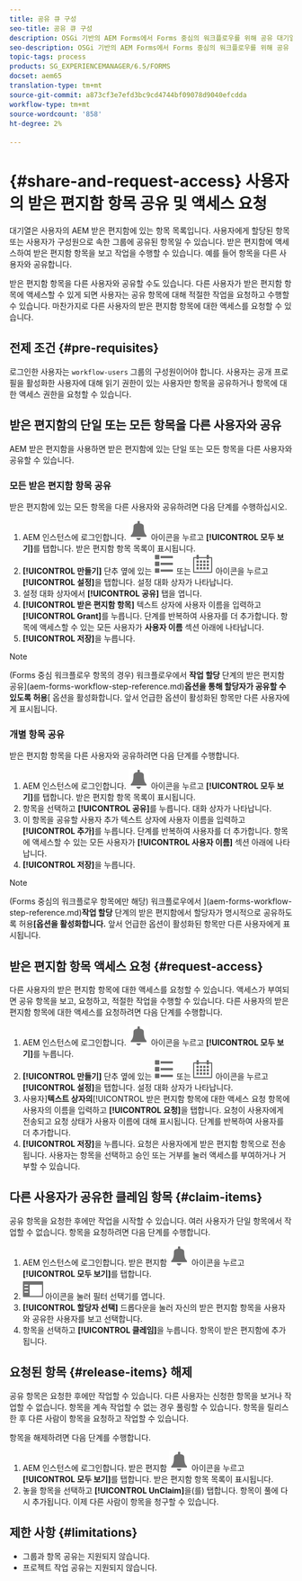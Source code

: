 ```yaml
---
title: 공유 큐 구성
seo-title: 공유 큐 구성
description: OSGi 기반의 AEM Forms에서 Forms 중심의 워크플로우를 위해 공유 대기열을 사용하는 방법을 살펴볼 수 있습니다.
seo-description: OSGi 기반의 AEM Forms에서 Forms 중심의 워크플로우를 위해 공유 대기열을 사용하는 방법을 살펴볼 수 있습니다.
topic-tags: process
products: SG_EXPERIENCEMANAGER/6.5/FORMS
docset: aem65
translation-type: tm+mt
source-git-commit: a873cf3e7efd3bc9cd4744bf09078d9040efcdda
workflow-type: tm+mt
source-wordcount: '858'
ht-degree: 2%

---
```



# {#share-and-request-access} 사용자의 받은 편지함 항목 공유 및 액세스 요청

대기열은 사용자의 AEM 받은 편지함에 있는 항목 목록입니다. 사용자에게 할당된 항목 또는 사용자가 구성원으로 속한 그룹에 공유된 항목일 수 있습니다. 받은 편지함에 액세스하여 받은 편지함 항목을 보고 작업을 수행할 수 있습니다. 예를 들어 항목을 다른 사용자와 공유합니다.

받은 편지함 항목을 다른 사용자와 공유할 수도 있습니다. 다른 사용자가 받은 편지함 항목에 액세스할 수 있게 되면 사용자는 공유 항목에 대해 적절한 작업을 요청하고 수행할 수 있습니다. 마찬가지로 다른 사용자의 받은 편지함 항목에 대한 액세스를 요청할 수 있습니다.

## 전제 조건 {#pre-requisites}

로그인한 사용자는 `workflow-users` 그룹의 구성원이어야 합니다. 사용자는 공개 프로필을 활성화한 사용자에 대해 읽기 권한이 있는 사용자만 항목을 공유하거나 항목에 대한 액세스 권한을 요청할 수 있습니다.

## 받은 편지함의 단일 또는 모든 항목을 다른 사용자와 공유

AEM 받은 편지함을 사용하면 받은 편지함에 있는 단일 또는 모든 항목을 다른 사용자와 공유할 수 있습니다.

### 모든 받은 편지함 항목 공유

받은 편지함에 있는 모든 항목을 다른 사용자와 공유하려면 다음 단계를 수행하십시오.

1. AEM 인스턴스에 로그인합니다. ![받은 편지함](assets/bell.svg) 아이콘을 누르고 **[!UICONTROL 모두 보기]**&#x200B;를 탭합니다. 받은 편지함 항목 목록이 표시됩니다.
1. **[!UICONTROL 만들기]** 단추 옆에 있는 ![보기 선택기](assets/viewlist.svg) 또는 ![보기 선택기](assets/calendar.svg) 아이콘을 누르고 **[!UICONTROL 설정]**&#x200B;을 탭합니다. 설정 대화 상자가 나타납니다.
1. 설정 대화 상자에서 **[!UICONTROL 공유]** 탭을 엽니다.
1. **[!UICONTROL 받은 편지함 항목]** 텍스트 상자에 사용자 이름을 입력하고 **[!UICONTROL Grant]**&#x200B;를 누릅니다. 단계를 반복하여 사용자를 더 추가합니다. 항목에 액세스할 수 있는 모든 사용자가 **사용자 이름** 섹션 아래에 나타납니다.
1. **[!UICONTROL 저장]**&#x200B;을 누릅니다.

>[!NOTE]
>
>(Forms 중심 워크플로우 항목의 경우) 워크플로우에서 **작업 할당** 단계의 받은 편지함 공유&#x200B;](aem-forms-workflow-step-reference.md)**옵션을 통해 할당자가 공유할 수 있도록 허용**[ 옵션을 활성화합니다. 앞서 언급한 옵션이 활성화된 항목만 다른 사용자에게 표시됩니다.

### 개별 항목 공유

받은 편지함 항목을 다른 사용자와 공유하려면 다음 단계를 수행합니다.

1. AEM 인스턴스에 로그인합니다. ![받은 편지함](assets/bell.svg) 아이콘을 누르고 **[!UICONTROL 모두 보기]**&#x200B;를 탭합니다. 받은 편지함 항목 목록이 표시됩니다.
1. 항목을 선택하고 **[!UICONTROL 공유]**&#x200B;를 누릅니다. 대화 상자가 나타납니다.
1. 이 항목을 공유할 사용자 추가 텍스트 상자에 사용자 이름을 입력하고 **[!UICONTROL 추가]**&#x200B;를 누릅니다. 단계를 반복하여 사용자를 더 추가합니다. 항목에 액세스할 수 있는 모든 사용자가 **[!UICONTROL 사용자 이름]** 섹션 아래에 나타납니다.
1. **[!UICONTROL 저장]**&#x200B;을 누릅니다.


>[!NOTE]
>
>(Forms 중심의 워크플로우 항목에만 해당) 워크플로우에서 ](aem-forms-workflow-step-reference.md)**작업 할당** 단계의 받은 편지함에서 할당자가 명시적으로 공유하도록 허용&#x200B;**[옵션을 활성화합니다.** 앞서 언급한 옵션이 활성화된 항목만 다른 사용자에게 표시됩니다.

## 받은 편지함 항목 액세스 요청 {#request-access}

다른 사용자의 받은 편지함 항목에 대한 액세스를 요청할 수 있습니다. 액세스가 부여되면 공유 항목을 보고, 요청하고, 적절한 작업을 수행할 수 있습니다. 다른 사용자의 받은 편지함 항목에 대한 액세스를 요청하려면 다음 단계를 수행합니다.

1. AEM 인스턴스에 로그인합니다. ![보기 선택기](assets/bell.svg) 아이콘을 누르고 **[!UICONTROL 모두 보기]**&#x200B;를 누릅니다.
1. **[!UICONTROL 만들기]** 단추 옆에 있는 ![보기 선택기](assets/viewlist.svg) 또는 ![보기 선택기](assets/calendar.svg) 아이콘을 누르고 **[!UICONTROL 설정]**&#x200B;을 탭합니다. 설정 대화 상자가 나타납니다.
1. 사용자&#x200B;]**텍스트 상자의**[!UICONTROL &#x200B;받은 편지함 항목에 대한 액세스 요청 항목에 사용자의 이름을 입력하고 **[!UICONTROL 요청]**&#x200B;을 탭합니다. 요청이 사용자에게 전송되고 요청 상태가 사용자 이름에 대해 표시됩니다. 단계를 반복하여 사용자를 더 추가합니다.
1. **[!UICONTROL 저장]**&#x200B;을 누릅니다. 요청은 사용자에게 받은 편지함 항목으로 전송됩니다. 사용자는 항목을 선택하고 승인 또는 거부를 눌러 액세스를 부여하거나 거부할 수 있습니다.


## 다른 사용자가 공유한 클레임 항목 {#claim-items}

공유 항목을 요청한 후에만 작업을 시작할 수 있습니다. 여러 사용자가 단일 항목에서 작업할 수 없습니다. 항목을 요청하려면 다음 단계를 수행합니다.

1. AEM 인스턴스에 로그인합니다. 받은 편지함 ![받은 편지함](assets/bell.svg) 아이콘을 누르고 **[!UICONTROL 모두 보기]**&#x200B;를 탭합니다.
1. ![컨텐츠 전용](assets/railleft.svg) 아이콘을 눌러 필터 선택기를 엽니다.
1. **[!UICONTROL 할당자 선택]** 드롭다운을 눌러 자신의 받은 편지함 항목을 사용자와 공유한 사용자를 보고 선택합니다.
1. 항목을 선택하고 **[!UICONTROL 클레임]**&#x200B;을 누릅니다. 항목이 받은 편지함에 추가됩니다.

## 요청된 항목 {#release-items} 해제

공유 항목은 요청한 후에만 작업할 수 있습니다. 다른 사용자는 신청한 항목을 보거나 작업할 수 없습니다. 항목을 계속 작업할 수 없는 경우 풀링할 수 있습니다.   항목을 릴리스한 후 다른 사람이 항목을 요청하고 작업할 수 있습니다.

항목을 해제하려면 다음 단계를 수행합니다.

1. AEM 인스턴스에 로그인합니다. 받은 편지함 ![받은 편지함](assets/bell.svg) 아이콘을 누르고 **[!UICONTROL 모두 보기]**&#x200B;를 탭합니다. 받은 편지함 항목 목록이 표시됩니다.
1. 놓을 항목을 선택하고 **[!UICONTROL UnClaim]**&#x200B;을(를) 탭합니다. 항목이 풀에 다시 추가됩니다. 이제 다른 사람이 항목을 청구할 수 있습니다.

## 제한 사항 {#limitations}

* 그룹과 항목 공유는 지원되지 않습니다.
* 프로젝트 작업 공유는 지원되지 않습니다.
